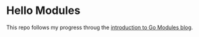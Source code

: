 # Hello Modules

This repo follows my progress throug the [introduction to Go Modules blog](https://blog.golang.org/using-go-modules).
